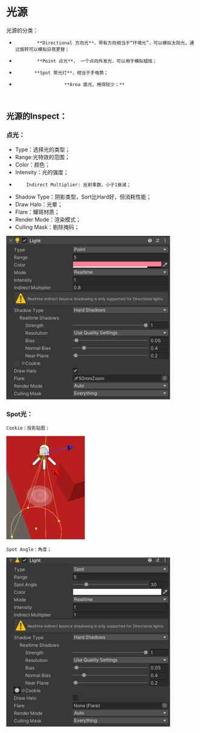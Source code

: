 # 光源

光源的分类：

* 		      **Directional 方向光**，带有方向相当于“环境光”，可以模拟太阳光，通过旋转可以模拟日夜更替；
* 		      **Point 点光**， 一个点向外发光，可以用于模拟蜡烛；
* 		     **Spot 聚光灯**，相当于手电筒；
*                       **Area 面光，用得较少；**

‍

## 光源的Inspect：

### 点光：

* 	Type：选择光的类型；
* 	Range:光特效的范围；
* 	Color：颜色；
* 	Intensity：光的强度；
*         Indirect Multiplier: 反射乘数，小于1衰减；
* 	Shadow Type：阴影类型，Sort比Hard好，但消耗性能；
* 	Draw Halo：光晕；
* 	Flare：耀斑材质；
* 	Render Mode：渲染模式；
* 	Culling Mask：剔除掩码；

​![image](assets/image-20250312141522-8x2xbqf.png)​

			

### Spot光：

	Cookie：投影贴图；

​![image](assets/image-20250312142806-z250f41.png)​

	Spot Angle：角度；

​![image](assets/image-20250312142658-xgu7lsl.png)​

‍

‍
